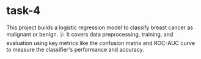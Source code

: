 # task-4
This project builds a logistic regression model to classify breast cancer as malignant or benign. 🩺 It covers data preprocessing, training, and evaluation using key metrics like the confusion matrix and ROC-AUC curve to measure the classifier's performance and accuracy.
